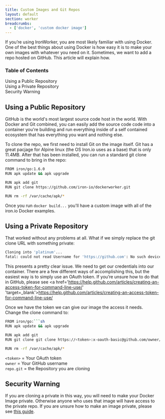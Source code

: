 ```yaml
---
title: Custom Images and Git Repos
layout: default
section: worker
breadcrumbs:
  - ['docker', 'custom docker image']
---
```


If you’re using IronWorker, you are most likely familiar with using Docker. One of the best things about using Docker is how easy it is to make your own images with whatever you need on it. Sometimes, we want to add a repo hosted on GitHub. This article will explain how.

<section id="toc">
  <h3>Table of Contents</h3>
  <ul>
    <li><a href="#public">Using a Public Repository</a></li>
    <li><a href="#private">Using a Private Repository</a></li>
    <li><a href="#security">Security Warning</a></li>
  </ul>
</section>

<h2 id="public">Using a Public Repository</h2>

GitHub is the world's most largest source code host in the world. With Docker and Git combined, you can easily add the source code code into a container you're building and run everything inside of a self contained ecosystem that has everything you want and nothing else. 

To clone the repo, we first need to install Git on the image itself. Git has a great pacjage for Alpine linux (the OS Iron.io uses as a base) that is only 11.4MB. After that has been installed, you can run a standard git clone command to bring in the repo:


```sh
FROM iron/go:1.6.0
RUN apk update && apk upgrade

RUN apk add git
RUN git clone https://github.com/iron-io/dockerworker.git

RUN rm -rf /var/cache/apk/*
```
Once you run `docker build...`  you'll have a custom image with all of the iron.io Docker examples.  


<h2 id="private">Using a Private Repository</h2>

That worked without any problems at all. What if we simply replace the git clone URL with something private:

```sh
Cloning into 'platinum'...
fatal: could not read Username for 'https://github.com': No such device or address
```
This presents a pretty clear issue. We need to get our credentials into our container. There are a few different ways of accomplishing this, but the easiest way is to simply use an OAuth token.  If you’re unsure how to do that in GitHub, please see  <a href='https://help.github.com/articles/creating-an-access-token-for-command-line-use/' 'target=_blank'>https://help.github.com/articles/creating-an-access-token-for-command-line-use/</a>

Once we have the token we can give our image the access it needs. Change the clone command to:

```sh
FROM iron/go:```sh
RUN apk update && apk upgrade

RUN apk add git
RUN git clone git clone https://<token>:x-oauth-basic@github.com/owner/repo.git

RUN rm -rf /var/cache/apk/*
```
`<token>` = Your OAuth token <br />
`owner` = Your GitHub username <br />
`repo.git` = the Repository you are cloning 

<h2 id="security">Security Warning</h2>

If you are cloning a private in this way, you will need to make your Docker Image private. Otherwise anyone who uses that image will have access to the private repo. If you are unsure how to make an image private, please see <a href='https://docs.docker.com/docker-hub/repos/#private-repositories' target='_blank'>this guide</a>.
